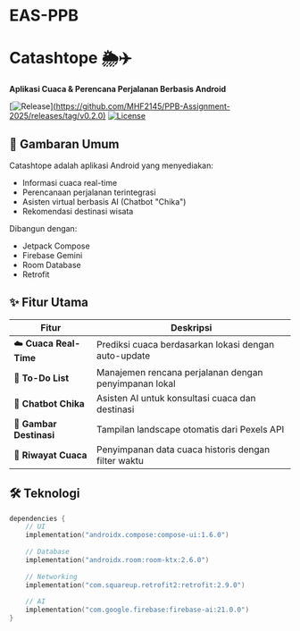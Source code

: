 # EAS-PPB

# Catashtope 🌦️✈️

**Aplikasi Cuaca & Perencana Perjalanan Berbasis Android**

[![Release](https://img.shields.io/badge/Release-v0.2.0-blue)][(https://github.com/MHF2145/PPB-Assignment-2025/releases/tag/v0.2.0)](https://github.com/MHF2145/EAS-PPB/releases/tag/v0.2.0)
[![License](https://img.shields.io/badge/License-MIT-green)](LICENSE)

## 📱 Gambaran Umum
Catashtope adalah aplikasi Android yang menyediakan:
- Informasi cuaca real-time
- Perencanaan perjalanan terintegrasi
- Asisten virtual berbasis AI (Chatbot "Chika")
- Rekomendasi destinasi wisata

Dibangun dengan:
- Jetpack Compose
- Firebase Gemini
- Room Database
- Retrofit

## ✨ Fitur Utama
| Fitur | Deskripsi |
|-------|-----------|
| ☁️ **Cuaca Real-Time** | Prediksi cuaca berdasarkan lokasi dengan auto-update |
| 📝 **To-Do List** | Manajemen rencana perjalanan dengan penyimpanan lokal |
| 🤖 **Chatbot Chika** | Asisten AI untuk konsultasi cuaca dan destinasi |
| 🌄 **Gambar Destinasi** | Tampilan landscape otomatis dari Pexels API |
| 🔄 **Riwayat Cuaca** | Penyimpanan data cuaca historis dengan filter waktu |

## 🛠️ Teknologi
```kotlin
dependencies {
    // UI
    implementation("androidx.compose:compose-ui:1.6.0")
    
    // Database
    implementation("androidx.room:room-ktx:2.6.0")
    
    // Networking
    implementation("com.squareup.retrofit2:retrofit:2.9.0")
    
    // AI
    implementation("com.google.firebase:firebase-ai:21.0.0")
}

